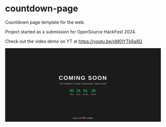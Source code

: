 # countdown-page

Countdown page template for the web. 

Project started as a submission for OpenSource HackFest 2024.

Check out the video demo on YT at https://youtu.be/xM0IYTk6a8Q

![Alt text](screenshot.jpeg?raw=true "Screenshot")
